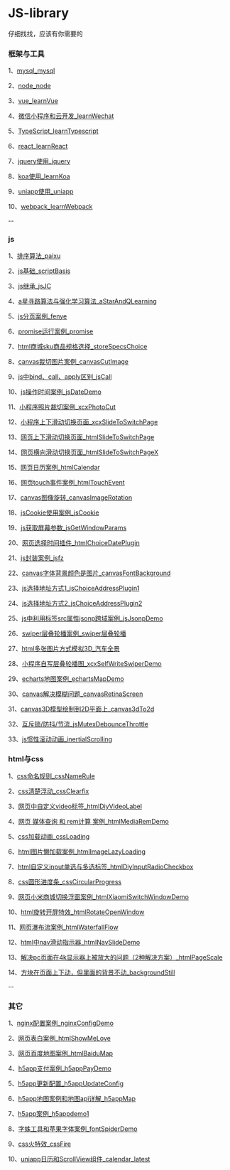 # JS-library

仔细找找，应该有你需要的

### 框架与工具

1、[mysql_mysql](/mysql)

2、[node_node](/node)

3、[vue_learnVue](/learnVue)

4、[微信小程序和云开发_learnWechat](/learnWechat)

5、[TypeScript_learnTypescript](/learnTypescript)

6、[react_learnReact](/learnReact)

7、[jquery使用_jquery](/jquery)

8、[koa使用_learnKoa](/learnKoa)

9、[uniapp使用_uniapp](/uniapp)

10、[webpack_learnWebpack](/learnWebpack)

--

### js

1、[排序算法_paixu](/paixu)

2、[js基础_scriptBasis](/scriptBasis)

3、[js继承_jsJC](/jsJC)

4、[a星寻路算法与强化学习算法_aStarAndQLearning](/aStarAndQLearning)

5、[js分页案例_fenye](/fenye)

6、[promise运行案例_promise](/promise)

7、[html商城sku商品规格选择_storeSpecsChoice](/storeSpecsChoice)

8、[canvas裁切图片案例_canvasCutImage](/canvasCutImage)

9、[js中bind、call、apply区别_jsCall](/jsCall)

10、[js操作时间案例_jsDateDemo](/jsDateDemo)

11、[小程序照片裁切案例_xcxPhotoCut](/xcxPhotoCut)

12、[小程序上下滑动切换页面_xcxSlideToSwitchPage](/xcxSlideToSwitchPage)

13、[网页上下滑动切换页面_htmlSlideToSwitchPage](/htmlSlideToSwitchPage)

14、[网页横向滑动切换页面_htmlSlideToSwitchPageX](/htmlSlideToSwitchPageX)

15、[网页日历案例_htmlCalendar](/htmlCalendar)

16、[网页touch事件案例_htmlTouchEvent](/htmlTouchEvent)

17、[canvas图像旋转_canvasImageRotation](/canvasImageRotation)

18、[jsCookie使用案例_jsCookie](/jsCookie)

19、[js获取屏幕参数_jsGetWindowParams](/jsGetWindowParams)

20、[网页选择时间插件_htmlChoiceDatePlugin](/htmlChoiceDatePlugin)

21、[js封装案例_jsfz](/jsfz)

22、[canvas字体背景颜色是图片_canvasFontBackground](/canvasFontBackground)

23、[js选择地址方式1_jsChoiceAddressPlugin1](/jsChoiceAddressPlugin1)

24、[js选择地址方式2_jsChoiceAddressPlugin2](/jsChoiceAddressPlugin2)

25、[js中利用标签src属性jsonp跨域案例_jsJsonpDemo](/jsJsonpDemo)

26、[swiper层叠轮播案例_swiper层叠轮播](/swiper层叠轮播)

27、[html多张图片方式模拟3D_汽车全景](/汽车全景)

28、[小程序自写层叠轮播图_xcxSelfWriteSwiperDemo](/xcxSelfWriteSwiperDemo)

29、[echarts地图案例_echartsMapDemo](/echartsMapDemo)

30、[canvas解决模糊问题_canvasRetinaScreen](/canvasRetinaScreen)

31、[canvas3D模型绘制到2D平面上_canvas3dTo2d](/canvas3dTo2d)

32、[互斥锁/防抖/节流_jsMutexDebounceThrottle](/jsMutexDebounceThrottle)

33、[js惯性滚动动画_inertialScrolling](/inertialScrolling)

### html与css

1、[css命名规则_cssNameRule](/cssNameRule)

2、[css清楚浮动_cssClearfix](/cssClearfix)

3、[网页中自定义video标签_htmlDiyVideoLabel](/htmlDiyVideoLabel)

4、[网页 媒体查询 和 rem计算 案例_htmlMediaRemDemo](/htmlMediaRemDemo)

5、[css加载动画_cssLoading](/cssLoading)

6、[html图片懒加载案例_htmlImageLazyLoading](/htmlImageLazyLoading)

7、[html自定义input单选与多选标签_htmlDiyInputRadioCheckbox](/htmlDiyInputRadioCheckbox)

8、[css圆形进度条_cssCircularProgress](/cssCircularProgress)

9、[网页小米商城切换浮窗案例_htmlXiaomiSwitchWindowDemo](/htmlXiaomiSwitchWindowDemo)

10、[html旋转开屏特效_htmlRotateOpenWindow](/htmlRotateOpenWindow)

11、[网页瀑布流案例_htmlWaterfallFlow](/htmlWaterfallFlow)

12、[html中nav滑动指示器_htmlNavSlideDemo](/htmlNavSlideDemo)

13、[解决pc页面在4k显示器上被放大的问题（2种解决方案）_htmlPageScale](/htmlPageScale)

14、[方块在页面上下动，但里面的背景不动_backgroundStill](/backgroundStill)

--

### 其它

1、[nginx配置案例_nginxConfigDemo](/nginxConfigDemo)

2、[网页表白案例_htmlShowMeLove](/htmlShowMeLove)

3、[网页百度地图案例_htmlBaiduMap](/htmlBaiduMap)

4、[h5app支付案例_h5appPayDemo](/h5appPayDemo)

5、[h5app更新配置_h5appUpdateConfig](/h5appUpdateConfig)

6、[h5app地图案例和地图api详解_h5appMap](/h5appMap)

7、[h5app案例_h5appdemo1](/h5appdemo1)

8、[字蛛工具和苹果字体案例_fontSpiderDemo](/fontSpiderDemo)

9、[css火特效_cssFire](/cssFire)

10、[uniapp日历和ScrollView组件_calendar_latest](/calendar_latest)